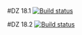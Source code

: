 #DZ 18.1
[![Build status](https://ci.appveyor.com/api/projects/status/t9vr5c4ky3f8n1ca/branch/main?svg=true)](https://ci.appveyor.com/project/Nimmo89/testpattern-18-1/branch/main)


#DZ 18.2
[![Build status](https://ci.appveyor.com/api/projects/status/t9vr5c4ky3f8n1ca/branch/main?svg=true)](https://ci.appveyor.com/project/Nimmo89/testpattern-18-1/branch/DZ18.2)

